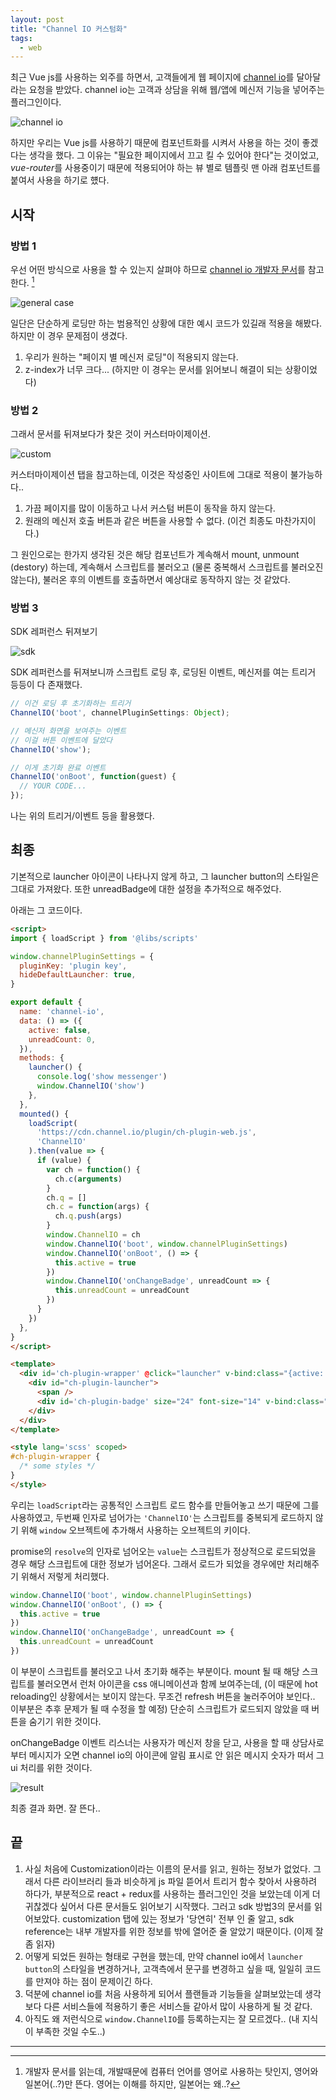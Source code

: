 ```yaml
---
layout: post
title: "Channel IO 커스텀화"
tags:
  - web
---
```


최근 Vue js를 사용하는 외주를 하면서, 고객들에게 웹 페이지에 [channel io](https://channel.io/ko)를 달아달라는 요청을 받았다. channel io는 고객과 상담을 위해 웹/앱에 메신저 기능을 넣어주는 플러그인이다.

![channel io](/images/2018/10-28-channel-io/channel-io-home.png)

하지만 우리는 Vue js를 사용하기 때문에 컴포넌트화를 시켜서 사용을 하는 것이 좋겠다는 생각을 했다. 그 이유는 "필요한 페이지에서 끄고 킬 수 있어야 한다"는 것이었고, *vue-router*를 사용중이기 때문에 적용되어야 하는 뷰 별로 템플릿 맨 아래 컴포넌트를 붙여서 사용을 하기로 헀다.

## 시작

### 방법 1

우선 어떤 방식으로 사용을 할 수 있는지 살펴야 하므로 [channel io 개발자 문서](https://developers.channel.io/docs)를 참고한다. [^1]

![general case](/images/2018/10-28-channel-io/general-case.png)

일단은 단순하게 로딩만 하는 범용적인 상황에 대한 예시 코드가 있길래 적용을 해봤다. 하지만 이 경우 문제점이 생겼다.

1. 우리가 원하는 "페이지 별 메신저 로딩"이 적용되지 않는다.
2. z-index가 너무 크다... (하지만 이 경우는 문서를 읽어보니 해결이 되는 상황이었다)

### 방법 2

그래서 문서를 뒤져보다가 찾은 것이 커스터마이제이션.

![custom](/images/2018/10-28-channel-io/customization.png)

커스터마이제이션 탭을 참고하는데, 이것은 작성중인 사이트에 그대로 적용이 불가능하다..

1. 가끔 페이지를 많이 이동하고 나서 커스텀 버튼이 동작을 하지 않는다.
2. 원래의 메신저 호출 버튼과 같은 버튼을 사용할 수 없다. (이건 최종도 마찬가지이다.)

그 원인으로는 한가지 생각된 것은 해당 컴포넌트가 계속해서 mount, unmount (destory) 하는데, 계속해서 스크립트를 불러오고 (물론 중복해서 스크립트를 불러오진 않는다), 불러온 후의 이벤트를 호출하면서 예상대로 동작하지 않는 것 같았다.

### 방법 3

SDK 레퍼런스 뒤져보기

![sdk](/images/2018/10-28-channel-io/sdk.png)

SDK 레퍼런스를 뒤져보니까 스크립트 로딩 후, 로딩된 이벤트, 메신저를 여는 트리거 등등이 다 존재했다.

```javascript
// 이건 로딩 후 초기화하는 트리거
ChannelIO('boot', channelPluginSettings: Object);

// 메신저 화면을 보여주는 이벤트
// 이걸 버튼 이벤트에 달았다
ChannelIO('show');

// 이게 초기화 완료 이벤트
ChannelIO('onBoot', function(guest) {
  // YOUR CODE...
});
```

나는 위의 트리거/이벤트 등을 활용했다.

## 최종

기본적으로 launcher 아이콘이 나타나지 않게 하고, 그 launcher button의 스타일은 그대로 가져왔다. 또한 unreadBadge에 대한 설정을 추가적으로 해주었다.

아래는 그 코드이다.

```html
<script>
import { loadScript } from '@libs/scripts'

window.channelPluginSettings = {
  pluginKey: 'plugin key',
  hideDefaultLauncher: true,
}

export default {
  name: 'channel-io',
  data: () => ({
    active: false,
    unreadCount: 0,
  }),
  methods: {
    launcher() {
      console.log('show messenger')
      window.ChannelIO('show')
    },
  },
  mounted() {
    loadScript(
      'https://cdn.channel.io/plugin/ch-plugin-web.js',
      'ChannelIO'
    ).then(value => {
      if (value) {
        var ch = function() {
          ch.c(arguments)
        }
        ch.q = []
        ch.c = function(args) {
          ch.q.push(args)
        }
        window.ChannelIO = ch
        window.ChannelIO('boot', window.channelPluginSettings)
        window.ChannelIO('onBoot', () => {
          this.active = true
        })
        window.ChannelIO('onChangeBadge', unreadCount => {
          this.unreadCount = unreadCount
        })
      }
    })
  },
}
</script>

<template>
  <div id='ch-plugin-wrapper' @click="launcher" v-bind:class="{active: active}">
    <div id="ch-plugin-launcher">
      <span />
      <div id='ch-plugin-badge' size="24" font-size="14" v-bind:class="{active: unreadCount > 0}">{{ unreadCount }}</div>
    </div>
  </div>
</template>

<style lang='scss' scoped>
#ch-plugin-wrapper {
  /* some styles */
}
</style>
```

우리는 `loadScript`라는 공통적인 스크립트 로드 함수를 만들어놓고 쓰기 때문에 그를 사용하였고, 두번째 인자로 넘어가는 `'ChannelIO'`는 스크립트를 중복되게 로드하지 않기 위해 `window` 오브젝트에 추가해서 사용하는 오브젝트의 키이다.

promise의 `resolve`의 인자로 넘어오는 `value`는 스크립트가 정상적으로 로드되었을 경우 해당 스크립트에 대한 정보가 넘어온다. 그래서 로드가 되었을 경우에만 처리해주기 위해서 저렇게 처리했다.

```javascript
window.ChannelIO('boot', window.channelPluginSettings)
window.ChannelIO('onBoot', () => {
  this.active = true
})
window.ChannelIO('onChangeBadge', unreadCount => {
  this.unreadCount = unreadCount
})
```

이 부분이 스크립트를 불러오고 나서 초기화 해주는 부분이다. mount 될 때 해당 스크립트를 불러오면서 런처 아이콘을 css 애니메이션과 함께 보여주는데, (이 때문에 hot reloading인 상황에서는 보이지 않는다. 무조건 refresh 버튼을 눌러주어야 보인다.. 이부분은 추후 문제가 될 때 수정을 할 예정) 단순히 스크립트가 로드되지 않았을 때 버튼을 숨기기 위한 것이다.

onChangeBadge 이벤트 리스너는 사용자가 메신저 창을 닫고, 사용을 할 때 상담사로부터 메시지가 오면 channel io의 아이콘에 알림 표시로 안 읽은 메시지 숫자가 떠서 그 ui 처리를 위한 것이다.

![result](/images/2018/10-28-channel-io/result.png)

최종 결과 화면. 잘 뜬다..

## 끝

1. 사실 처음에 Customization이라는 이름의 문서를 읽고, 원하는 정보가 없었다. 그래서 다른 라이브러리 들과 비슷하게 js 파일 뜯어서 트리거 함수 찾아서 사용하려 하다가, 부분적으로 react + redux를 사용하는 플러그인인 것을 보았는데 이게 더 귀찮겠다 싶어서 다른 문서들도 읽어보기 시작했다. 그러고 sdk 방법3의 문서를 읽어보았다. customization 탭에 있는 정보가 '당연히' 전부 인 줄 알고, sdk reference는 내부 개발자를 위한 정보를 밖에 열어준 줄 알았기 때문이다. (이제 잘 좀 읽자)
2. 어떻게 되었든 원하는 형태로 구현을 했는데, 만약 channel io에서 `launcher button`의 스타일을 변경하거나, 고객측에서 문구를 변경하고 싶을 때, 일일히 코드를 만져야 하는 점이 문제이긴 하다.
3. 덕분에 channel io를 처음 사용하게 되어서 플랜들과 기능들을 살펴보았는데 생각보다 다른 서비스들에 적용하기 좋은 서비스들 같아서 많이 사용하게 될 것 같다.
4. 아직도 왜 저런식으로 `window.ChannelIO`를 등록하는지는 잘 모르겠다.. (내 지식이 부족한 것일 수도..)

---

[^1]: 개발자 문서를 읽는데, 개발때문에 컴퓨터 언어를 영어로 사용하는 탓인지, 영어와 일본어(..?)만 뜬다. 영어는 이해를 하지만, 일본어는 왜..?
